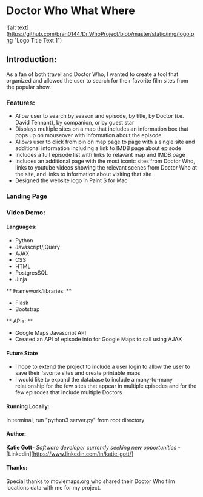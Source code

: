 # Doctor Who What Where
![alt text] (https://github.com/bran0144/Dr.WhoProject/blob/master/static/img/logo.png "Logo Title Text 1")

## Introduction:

As a fan of both travel and Doctor Who, I wanted to create a tool that organized and allowed the user to search for their favorite film sites from the popular show.

### Features:

- Allow user to search by season and episode, by title, by Doctor (i.e. David Tennant), by companion, or by guest star
- Displays multiple sites on a map that includes an information box that pops up on mouseover with information about the episode 
- Allows user to click from pin on map page to page with a single site and additional information including a link to IMDB page about episode
- Includes a full episode list with links to relavant map and IMDB page
- Includes an additional page with the most iconic sites from Doctor Who, links to youtube videos showing the relevant scenes from Doctor Who at the site, and links to information about visiting that site
- Designed the website logo in Paint S for Mac


### Landing Page

### Video Demo:

#### Languages:

- Python
- Javascript/jQuery
- AJAX 
- CSS
- HTML
- PostgresSQL
- Jinja

** Framework/libraries: **
- Flask
- Bootstrap

** APIs: **
- Google Maps Javascript API
- Created an API of episode info for Google Maps to call using AJAX 

#### Future State

- I hope to extend the project to include a user login to allow the user to save their favorite sites and create printable maps
- I would like to expand the database to include a many-to-many relationship for the few sites that appear in multiple episodes and for the few episodes that include multiple Doctors

#### Running Locally:

In terminal, run "python3 server.py" from root directory

#### Author:

**Katie Gott**- *Software developer currently seeking new opportunities* - [Linkedin][https://www.linkedin.com/in/katie-gott/] 

#### Thanks:
Special thanks to moviemaps.org who shared their Doctor Who film locations data with me for my project.